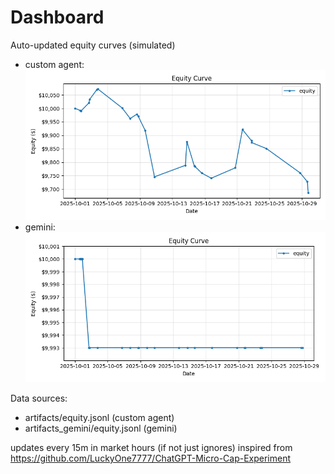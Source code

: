 # Dashboard

Auto-updated equity curves (simulated)

- custom agent: ![Equity Curve](artifacts/equity.png?v=d26f2ba)
- gemini: ![Equity Curve (Gemini)](artifacts_gemini/equity.png?v=d26f2ba)

Data sources:
- artifacts/equity.jsonl (custom agent)
- artifacts_gemini/equity.jsonl (gemini)

updates every 15m in market hours (if not just ignores)
inspired from https://github.com/LuckyOne7777/ChatGPT-Micro-Cap-Experiment